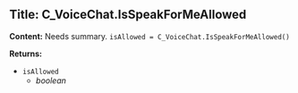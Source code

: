 ## Title: C_VoiceChat.IsSpeakForMeAllowed

**Content:**
Needs summary.
`isAllowed = C_VoiceChat.IsSpeakForMeAllowed()`

**Returns:**
- `isAllowed`
  - *boolean*